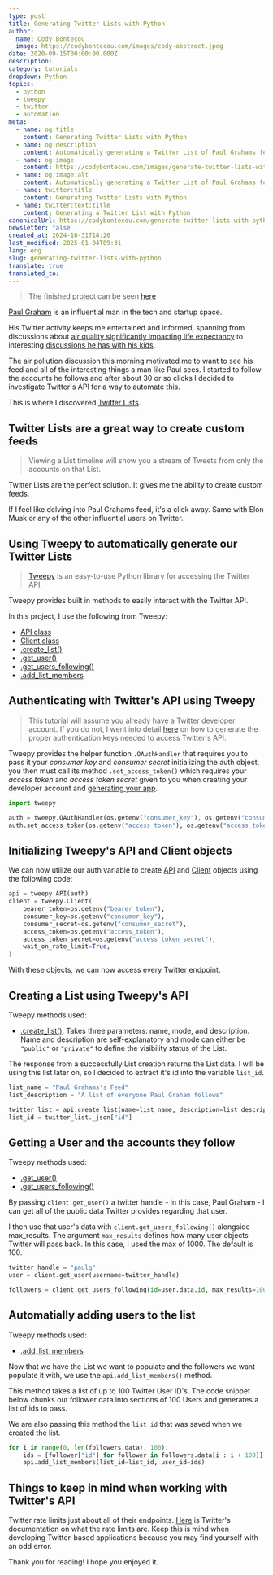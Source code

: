 ```yaml
---
type: post
title: Generating Twitter Lists with Python
author:
  name: Cody Bontecou
  image: https://codybontecou.com/images/cody-abstract.jpeg
date: 2020-09-15T00:00:00.000Z
description: 
category: tutorials
dropdown: Python
topics:
  - python
  - tweepy
  - twitter
  - automation
meta:
  - name: og:title
    content: Generating Twitter Lists with Python
  - name: og:description
    content: Automatically generating a Twitter List of Paul Grahams feed with Python and Tweepy
  - name: og:image
    content: https://codybontecou.com/images/generate-twitter-lists-with-python-meta.png
  - name: og:image:alt
    content: Automatically generating a Twitter List of Paul Grahams feed with Python and Tweepy
  - name: twitter:title
    content: Generating Twitter Lists with Python
  - name: twitter:text:title
    content: Generating a Twitter List with Python
canonicalUrl: https://codybontecou.com/generate-twitter-lists-with-python.html
newsletter: false
created_at: 2024-10-31T14:26
last_modified: 2025-01-04T09:31
lang: eng
slug: generating-twitter-lists-with-python
translate: true
translated_to: 
---
```

> The finished project can be seen [here](https://github.com/CodyBontecou/Generating-Twitter-Lists-with-Python/blob/main/tweepy_lists/app.py)

[Paul Graham](https://twitter.com/paulg) is an influential man in the tech and startup space.

His Twitter activity keeps me entertained and informed, spanning from discussions about [air quality significantly impacting life expectancy](https://twitter.com/paulg/status/1437423926980841472) to interesting [discussions he has with his kids](https://twitter.com/paulg/status/1437453828606070784).

The air pollution discussion this morning motivated me to want to see his feed and all of the interesting things a man like Paul sees. I started to follow the accounts he follows and after about 30 or so clicks I decided to investigate Twitter's API for a way to automate this.

This is where I discovered [Twitter Lists](https://help.twitter.com/en/using-twitter/twitter-lists).

## Twitter Lists are a great way to create custom feeds

> Viewing a List timeline will show you a stream of Tweets from only the accounts on that List.

Twitter Lists are the perfect solution. It gives me the ability to create custom feeds.

If I feel like delving into Paul Grahams feed, it's a click away. Same with Elon Musk or any of the other influential users on Twitter.

## Using Tweepy to automatically generate our Twitter Lists

> [Tweepy](https://www.tweepy.org/) is an easy-to-use Python library for accessing the Twitter API.

Tweepy provides built in methods to easily interact with the Twitter API.

In this project, I use the following from Tweepy:

- [API class](https://docs.tweepy.org/en/stable/api.html?highlight=API#API)
- [Client class](https://docs.tweepy.org/en/latest/client.html)
- [.create_list()](https://docs.tweepy.org/en/latest/api.html?highlight=create_list#tweepy.API.create_list)
- [.get_user()](https://docs.tweepy.org/en/v3.10.0/api.html?highlight=get_user#API.get_user)
- [.get_users_following()](https://docs.tweepy.org/en/latest/client.html?highlight=get_users_following#tweepy.client.get_users_following)
- [.add_list_members](https://docs.tweepy.org/en/latest/api.html?highlight=add_list_members#tweepy.api.add_list_members)

## Authenticating with Twitter's API using Tweepy

> This tutorial will assume you already have a Twitter developer account. If you do not, I went into detail [here](https://codybontecou.com/programmatically-tweeting-with-nodejs.html#getting-authenticated) on how to generate the proper authentication keys needed to access Twitter's API.

Tweepy provides the helper function `.OAuthHandler` that requires you to pass it your _consumer key_ and _consumer secret_ initializing the auth object, you then must call its method `.set_access_token()` which requires your _access token_ and _access token secret_ given to you when creating your developer account and [generating your app](https://codybontecou.com/programmatically-tweeting-with-nodejs.html#getting-authenticated).

```python
import tweepy

auth = tweepy.OAuthHandler(os.getenv("consumer_key"), os.getenv("consumer_secret"))
auth.set_access_token(os.getenv("access_token"), os.getenv("access_token_secret"))
```

## Initializing Tweepy's API and Client objects

We can now utilize our auth variable to create [API](https://docs.tweepy.org/en/stable/api.html?highlight=API#API) and [Client](https://docs.tweepy.org/en/latest/client.html) objects using the following code:

```python
api = tweepy.API(auth)
client = tweepy.Client(
    bearer_token=os.getenv("bearer_token"),
    consumer_key=os.getenv("consumer_key"),
    consumer_secret=os.getenv("consumer_secret"),
    access_token=os.getenv("access_token"),
    access_token_secret=os.getenv("access_token_secret"),
    wait_on_rate_limit=True,
)
```

With these objects, we can now access every Twitter endpoint.

## Creating a List using Tweepy's API

Tweepy methods used:

- [.create_list()](https://docs.tweepy.org/en/latest/api.html?highlight=create_list#tweepy.API.create_list): Takes three parameters: name, mode, and description. Name and description are self-explanatory and mode can either be `"public"` or `"private"` to define the visibility status of the List.

The response from a successfully List creation returns the List data. I will be using this list later on, so I decided to extract it's id into the variable `list_id`.

```python
list_name = "Paul Grahams's Feed"
list_description = "A list of everyone Paul Graham follows"

twitter_list = api.create_list(name=list_name, description=list_description)
list_id = twitter_list._json["id"]
```

## Getting a User and the accounts they follow

Tweepy methods used:

- [.get_user()](https://docs.tweepy.org/en/v3.10.0/api.html?highlight=get_user#API.get_user)
- [.get_users_following()](https://docs.tweepy.org/en/latest/client.html?highlight=get_users_following#tweepy.client.get_users_following)

By passing `client.get_user()` a twitter handle - in this case, Paul Graham - I can get all of the public data Twitter provides regarding that user.

I then use that user's data with `client.get_users_following()` alongside max_results. The argument `max_results` defines how many user objects Twitter will pass back. In this case, I used the max of 1000. The default is 100.

```python
twitter_handle = "paulg"
user = client.get_user(username=twitter_handle)

followers = client.get_users_following(id=user.data.id, max_results=1000)
```

## Automatially adding users to the list

Tweepy methods used:

- [.add_list_members](https://docs.tweepy.org/en/latest/api.html?highlight=add_list_members#tweepy.api.add_list_members)

Now that we have the List we want to populate and the followers we want populate it with, we use the `api.add_list_members()` method.

This method takes a list of up to 100 Twitter User ID's. The code snippet below chunks out follower data into sections of 100 Users and generates a list of ids to pass.

We are also passing this method the `list_id` that was saved when we created the list.

```python
for i in range(0, len(followers.data), 100):
    ids = [follower["id"] for follower in followers.data[i : i + 100]]
    api.add_list_members(list_id=list_id, user_id=ids)
```

## Things to keep in mind when working with Twitter's API

Twitter rate limits just about all of their endpoints. [Here](https://developer.twitter.com/en/docs/twitter-api/v1/rate-limits) is Twitter's documentation on what the rate limits are. Keep this is mind when developing Twitter-based applications because you may find yourself with an odd error.

Thank you for reading! I hope you enjoyed it.
